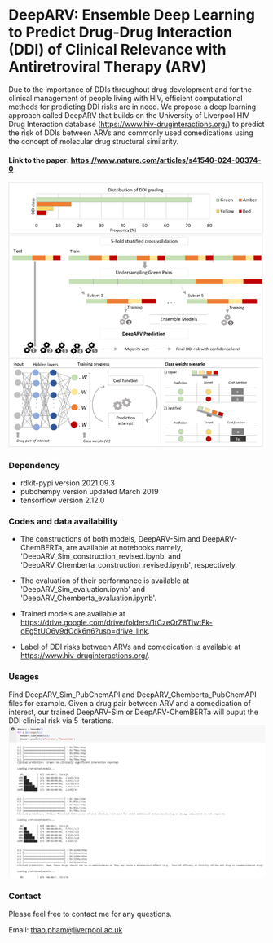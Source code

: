 # DeepARV: Ensemble Deep Learning to Predict Drug-Drug Interaction (DDI) of Clinical Relevance with Antiretroviral Therapy (ARV)

Due to the importance of DDIs throughout drug development and for the clinical management of people living with HIV, efficient computational methods for predicting DDI risks are in need. We propose a deep learning approach called DeepARV that builds on the University of Liverpool HIV Drug Interaction database (https://www.hiv-druginteractions.org/) to predict the risk of DDIs between ARVs and commonly used comedications using the concept of molecular drug structural similarity.

#### Link to the paper: https://www.nature.com/articles/s41540-024-00374-0

![DeepARV overview](overview_method.png)

### Dependency
- rdkit-pypi version 2021.09.3
- pubchempy version updated March 2019
- tensorflow version 2.12.0

### Codes and data availability
- The constructions of both models, DeepARV-Sim and DeepARV-ChemBERTa, are available at notebooks namely, 'DeepARV_Sim_construction_revised.ipynb' and 'DeepARV_Chemberta_construction_revised.ipynb', respectively.

- The evaluation of their performance is available at 'DeepARV_Sim_evaluation.ipynb' and 'DeepARV_Chemberta_evaluation.ipynb'.

- Trained models are available at https://drive.google.com/drive/folders/1tCzeQrZ8TiwtFk-dEg5tUO6v9dOdk6n6?usp=drive_link.

- Label of DDI risks between ARVs and comedication is available at https://www.hiv-druginteractions.org/.

### Usages
Find DeepARV_Sim_PubChemAPI and DeepARV_Chemberta_PubChemAPI files for example. Given a drug pair between ARV and a comedication of interest, our trained DeepARV-Sim or DeepARV-ChemBERTa will ouput the DDI clinical risk via 5 iterations. 
![Example](example_output.png)

### Contact
Please feel free to contact me for any questions.

Email: thao.pham@liverpool.ac.uk
